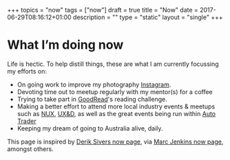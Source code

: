 +++
topics = "now"
tags = ["now"]
draft = true
title = "Now"
date = 2017-06-29T08:16:12+01:00
description = ""
type = "static"
layout = "single"
+++
<h1>What I’m doing now</h1>

Life is hectic. To help distill things, these are what I am currently focussing my efforts on:

* On going work to improve my photography [Instagram](https://www.instagram.com/gbbns.co/).
* Devoting time out to meetup regularly with my mentor(s) for a coffee
* Trying to take part in [GoodRead](https://www.goodreads.com/user_challenges/4380722)'s reading challenge.
* Making a better effort to attend more local industry events &amp; meetups such as [NUX](http://nuxuk.org/), [UX&D](http://www.meetup.com/McrUXD/), as well as the great events being run within [Auto Trader](http://www.autotrader.co.uk/)
* Keeping my dream of going to Australia alive, daily.

This page is inspired by [Derik Sivers now page](https://sivers.org/nowff), via [Marc Jenkins now page](https://marcjenkins.co.uk/now/), amongst others.
